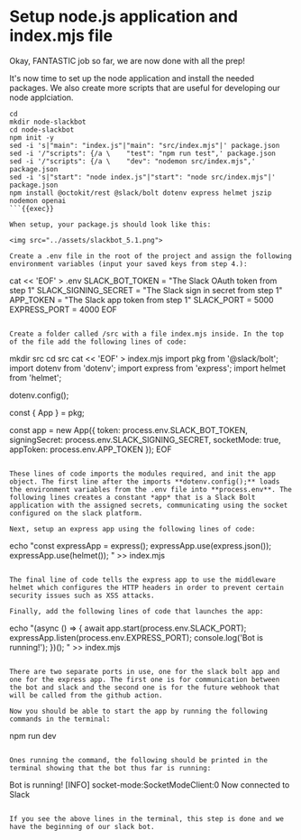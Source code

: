 # Setup node.js application and index.mjs file

Okay, FANTASTIC job so far, we are now done with all the prep!

It's now time to set up the node application and install the needed packages. We also create more scripts that are useful for developing our node applciation.

```
cd
mkdir node-slackbot
cd node-slackbot
npm init -y
sed -i 's|"main": "index.js"|"main": "src/index.mjs"|' package.json
sed -i '/"scripts": {/a \    "test": "npm run test",' package.json
sed -i '/"scripts": {/a \    "dev": "nodemon src/index.mjs",' package.json
sed -i 's|"start": "node index.js"|"start": "node src/index.mjs"|' package.json
npm install @octokit/rest @slack/bolt dotenv express helmet jszip nodemon openai
```{{exec}}

When setup, your package.js should look like this:

<img src="../assets/slackbot_5.1.png">

Create a .env file in the root of the project and assign the following environment variables (input your saved keys from step 4.):

```
cat << 'EOF' > .env
SLACK_BOT_TOKEN = "The Slack OAuth token from step 1"
SLACK_SIGNING_SECRET = "The Slack sign in secret from step 1"
APP_TOKEN = "The Slack app token from step 1"
SLACK_PORT = 5000
EXPRESS_PORT = 4000
EOF
```{{exec}}

Create a folder called /src with a file index.mjs inside. In the top of the file add the following lines of code:

```
mkdir src
cd src
cat << 'EOF' > index.mjs
import pkg from '@slack/bolt';
import dotenv from 'dotenv';
import express from 'express';
import helmet from 'helmet';

dotenv.config();

const { App } = pkg;

const app = new App({
    token: process.env.SLACK_BOT_TOKEN,
    signingSecret: process.env.SLACK_SIGNING_SECRET,
    socketMode: true,
    appToken: process.env.APP_TOKEN
});
EOF
```{{exec}}

These lines of code imports the modules required, and init the app object. The first line after the imports **dotenv.config();** loads the environment variables from the .env file into **process.env**. The following lines creates a constant *app* that is a Slack Bolt application with the assigned secrets, communicating using the socket configured on the slack platform.

Next, setup an express app using the following lines of code:
```
echo "const expressApp = express();
expressApp.use(express.json());
expressApp.use(helmet());
" >> index.mjs
```{{exec}}

The final line of code tells the express app to use the middleware helmet which configures the HTTP headers in order to prevent certain security issues such as XSS attacks.

Finally, add the following lines of code that launches the app:

```
echo "(async () => {
    await app.start(process.env.SLACK_PORT);
    expressApp.listen(process.env.EXPRESS_PORT);
    console.log('Bot is running!');
})();
" >> index.mjs
```{{exec}}

There are two separate ports in use, one for the slack bolt app and one for the express app. The first one is for communication between the bot and slack and the second one is for the future webhook that will be called from the github action.

Now you should be able to start the app by running the following commands in the terminal:

```
npm run dev
```{{exec}}

Ones running the command, the following should be printed in the terminal showing that the bot thus far is running:
```
Bot is running!
[INFO]  socket-mode:SocketModeClient:0 Now connected to Slack
``` 

If you see the above lines in the terminal, this step is done and we have the beginning of our slack bot.

